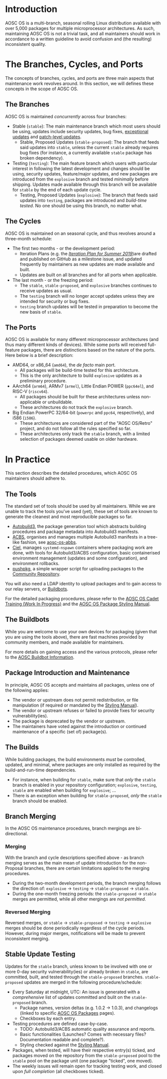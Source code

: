 <!-- TITLE: AOSC OS Maintenance Guidelines (RFC) -->
<!-- SUBTITLE: General Procedural Guidlelines for AOSC OS Package Maintenance -->

# Introduction

AOSC OS is a multi-branch, seasonal rolling Linux distribution available with over 5,000 packages for multiple microprocessor architectures. As such, maintaining AOSC OS is not a trivial task, and all maintainers should work in accordance to a written guideline to avoid confusion and (the resulting) inconsistent quality.

# The Branches, Cycles, and Ports

The concepts of branches, cycles, and ports are three main aspects that maintenance work revolves around. In this section, we will defines these concepts in the scope of AOSC OS.

## The Branches

AOSC OS is maintained *concurrently* across four branches:

- Stable (`stable`): The main maintenance branch which most users should be using, updates include security updates, bug fixes, [exceptional updates](/developers/aosc-os/cycle-exceptions) and [patch-level updates](/developers/aosc-os/known-patch-release-rules).
	- Stable, Proposed Updates (`stable-proposed`): The branch that feeds said updates into `stable`, unless the current `stable` already requires bug fixes (for instance, a currently available `stable` package has broken dependency). 
- Testing (`testing`): The main feature branch which users with particular interest in following the latest development and changes should be using, security updates, feature/major updates, and new packages are introduced from the `explosive` branch and tested *minimally* before shipping. Updates made available through this branch will be available for `stable` by the end of each update cycle.
	- Testing, Proposed Updates (`explosive`): The branch that feeds said updates into `testing`, packages are introduced and *build-time tested*. No one should be using this branch, no matter what.

## The Cycles

AOSC OS is maintained on an seasonal cycle, and thus revolves around a three-month schedule:

- The first two months - or the development period:
	- Iteration Plans (e.g. the *[Iteration Plan for Summer 2019](https://github.com/AOSC-Dev/aosc-os-abbs/issues/1896)*)are drafted and published on GitHub as a milestone issue, and updated frequently by maintainers as new updates are made available and built.
	- Updates are built on all branches and for all ports when applicable.
- The last month - or the freezing period:
	- The `stable`, `stable-proposed`, and `explosive` branches continues to receive updates as usual.
	- The `testing` branch will no longer accept updates unless they are intended for security or bug fixes.
	- `testing` branch updates will be tested in preparation to become the new basis of `stable`.

## The Ports

AOSC OS is available for many different microprocessor architectures (and thus many different kinds of devices). While some ports will received full-feature packages, there are distinctions based on the nature of the ports. Here below is a brief description:

- AMD64, or x86_64 (`amd64`), the *de facto* main port.
	- All packages will be build-time tested for this architecture.
	- This is the only architecture to build `explosive` updates as a preliminary procedure.
- AArch64 (`arm64`), ARMv7 (`armel`), Little Endian POWER (`ppc64el`), and RISC-V (`riscv64`).
	- All packages should be built for these architectures unless non-applicable or unbuildable.
	- These architectures do not track the `explosive` branch.
- Big Endian PowerPC 32/64-bit (`powerpc` and `ppc64`, respectively), and i586 (`i586`).
	- These architectures are considered part of the "AOSC OS/Retro" project, and do not follow all the rules specified so far.
	- These architectures only track the `stable` branch, with a limited selection of packages deemed usable on older hardware.

# In Practice

This section describes the detailed procedures, which AOSC OS maintainers should adhere to.

## The Tools

The standard set of tools should be used by all maintainers. While we are unable to track the tools you've used (yet), these set of tools are known to generate the cleanest and most reproducible packages so far.

- [Autobuild3](https://github.com/AOSC-Dev/autobuild3), the package generation tool which abstracts building procedures and package metadata into Autobuild3 manifests.
- [ACBS](https://github.com/AOSC-Dev/acbs), organises and manages multiple Autobuild3 manifests in a tree-like fashion, see [aosc-os-abbs](https://github.com/AOSC-Dev/aosc-os-abbs).
- [Ciel](https://github.com/AOSC-Dev/ciel), manages `systemd-nspawn` containers where packaging work are done, with tools for Autobuild3/ACBS configuration, basic containerised environment management (updates and some configuration), and environment rollbacks.
- [pushpkg](https://github.com/AOSC-Dev/scriptlets/tree/master/pushpkg), a simple wrapper script for uploading packages to the [Community Repository](https://repo.aosc.io).

You will also need a LDAP identity to upload packages and to gain access to our relay servers, or [Buildbots](/developers/buildbots).

For the detailed packaging procedures, please refer to the [AOSC OS Cadet Training (Work In Progress)](#) and the [AOSC OS Package Styling Manual](/developers/aosc-os-package-styling-manual).

## The Buildbots

While you are welcome to use your own devices for packaging (given that you are using the tools above), there are fast machines provided by community members, and made available for maintainers.

For more details on gaining access and the various protocols, please refer to the [AOSC Buildbot Information](/developers/buildbots).

## Package Introduction and Maintenance

In principle, AOSC OS accepts and maintains all packages, unless one of the following applies:

- The vendor or upstream does not permit redistribution, or file manipulation (if required or mandated by the [Styling Manual](/developers/aosc-os-package-styling-manual)).
- The vendor or upstream refuses or failed to provide fixes for security vulnerability(ies).
- The package is deprecated by the vendor or upstream.
- The maintainers have voted against the introduction or continued maintenance of a specific (set of) package(s).

## The Builds

While building packages, the build environments *must* be controlled, updated, and minimal, where packages are only installed as required by the build-and-run-time dependencies.

- For instance, when building for `stable`, make sure that *only* the `stable` branch is enabled in your repository configuration; `explosive`, `testing`, `stable` are enabled when building for `explosive`; ...
- There is an exception when building for `stable-proposed`, *only* the `stable` branch should be enabled.

## Branch Merging

In the AOSC OS maintenance procedures, branch mergings are bi-directional.

### Merging

With the branch and cycle descriptions specified above - as branch merging serves as the main mean of update introduction for the non-Proposal branches, there are certain limitations applied to the merging procedures.

- During the two-month development periods, the branch merging follows the direction of: `explosive` → `testing` → `stable-proposed` → `stable`.
- During the one-month freezing periods: the `stable-proposed` → `stable` merges are permitted, while all other mergings are *not permitted*.

### Reversed Merging

Reversed merges, or `stable` → `stable-proposed` → `testing` → `explosive` merges should be done periodically regardless of the cycle periods. However, during major merges, notifications will be made to prevent inconsistent merging.

## Stable Update Testing

Updates for the `stable` branch, unless known to be involved with one or more 0-day security vulnerability(ies) or already broken in `stable`, are committed, built, and tested through the `stable-proposed` branches. `stable-proposed` updates are merged in the following procedure/schedule:

- Every Saturday at midnight, UTC: An issue is generated with a *comprehensive* list of updates committed and bulit on the `stable-proposed` branch.
	- Package names, version deltas (e.g. 1.0.2 → 1.0.3), and changelogs (linked to specific [AOSC OS Packages](https://packages.aosc.io) pages).
	- Checkboxes by each entry.
- Testing procedures are defined case-by-case.
	- TODO: Autobuild3/ACBS automatic quality assurance and reports.
	- Basic functionalities (Launches? Comes with necessary files? Documentation readable and complete?).
	- Styling checked against the [Styling Manual](/developers/aosc-os-package-styling-manual).
- Packages, when tested, will have their respective entry(s) ticked, and packages moved on the repository from the `stable-proposed` pool to the `stable` pool on the package unit (one package "ticked", one moved).
- The weekly issues will remain open for tracking testing work, and closed upon *full completion* (all checkboxes ticked).